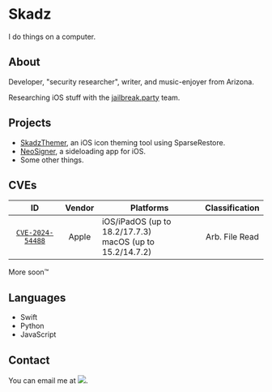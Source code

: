 # Skadz

I do things on a computer.

## About

Developer, "security researcher", writer, and music-enjoyer from Arizona.

Researching iOS stuff with the [jailbreak.party](https://github.com/jailbreakdotparty) team.

## Projects

- [SkadzThemer](https://github.com/skadz108/SkadzThemer), an iOS icon theming tool using SparseRestore.
- [NeoSigner](https://github.com/NeoSigniOS/NeoSigner), a sideloading app for iOS.
- Some other things.

## CVEs
| ID | Vendor | Platforms | Classification |
|:--:|:--:|--|:--:|
| [`CVE-2024-54488`](https://nvd.nist.gov/vuln/detail/CVE-2024-54488) | Apple | iOS/iPadOS (up to 18.2/17.7.3)<br>macOS (up to 15.2/14.7.2) | Arb. File Read |

More soon™

## Languages

- Swift
- Python
- JavaScript

## Contact

You can email me at <img src="https://skadz.online/email.png">.

